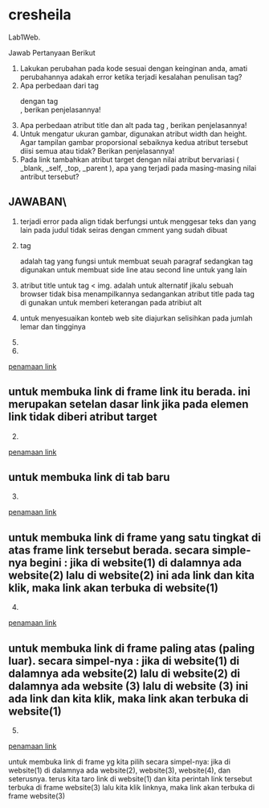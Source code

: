 # cresheila

Lab1Web.


Jawab Pertanyaan Berikut
1. Lakukan perubahan pada kode sesuai dengan keinginan anda, amati perubahannya adakah
error ketika terjadi kesalahan penulisan tag?
2. Apa perbedaan dari tag <p> dengan tag <br>, berikan penjelasannya!
3. Apa perbedaan atribut title dan alt pada tag <img>, berikan penjelasannya!
4. Untuk mengatur ukuran gambar, digunakan atribut width dan height. Agar tampilan gambar
proporsional sebaiknya kedua atribut tersebut diisi semua atau tidak? Berikan penjelasannya!
5. Pada link tambahkan atribut target dengan nilai atribut bervariasi ( _blank, _self, _top,
_parent ), apa yang terjadi pada masing-masing nilai antribut tersebut?


JAWABAN\
-------------------------------------------------------------------------------------------
1. terjadi error pada align tidak berfungsi untuk menggesar teks dan yang lain pada judul tidak seiras dengan cmment yang sudah dibuat

2. tag <p> adalah tag yang fungsi untuk membuat seuah paragraf 
   sedangkan tag <br> digunakan untuk membuat side line atau second line untuk yang lain 
3. atribut title untuk tag < img. adalah untuk alternatif jikalu sebuah browser tidak bisa menampilkannya 
   sedangankan atribut title pada tag <img> di gunakan untuk memberi keterangan pada atribiut alt 
4. untuk menyesuaikan konteb web site diajurkan selisihkan pada jumlah lemar dan tingginya
5.
1.
 <a href="link" target="_self">penamaan link</a> 

untuk membuka link di frame link itu berada. ini merupakan setelan dasar link jika pada elemen link tidak diberi atribut target
-----
2.
 <a href="link" target="_blank">penamaan link</a> 

untuk membuka link di tab baru
-----
3.
 <a href="link" target="_parent">penamaan link</a> 

untuk membuka link di frame yang satu tingkat di atas frame link tersebut berada.
secara simple-nya begini :
jika di website(1) di dalamnya ada website(2) lalu di website(2) ini ada link dan kita klik, maka link akan terbuka di website(1)
-----
4.
 <a href="link" target="_top">penamaan link</a> 

untuk membuka link di frame paling atas (paling luar).
secara simpel-nya :
jika di website(1) di dalamnya ada website(2) lalu di website(2) di dalamnya ada website (3) lalu di website (3) ini ada link dan kita klik, maka link akan terbuka di website(1)
-----
5.
 <a href="link" target="framename">penamaan link</a> 

untuk membuka link di frame yg kita pilih
secara simpel-nya:
jika di website(1) di dalamnya ada website(2), website(3), website(4), dan seterusnya. terus kita taro link di website(1) dan kita perintah link tersebut terbuka di frame website(3) lalu kita klik linknya, maka link akan terbuka di frame website(3)

